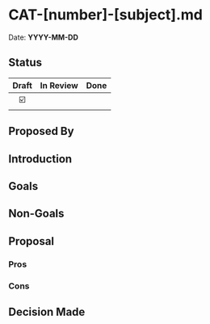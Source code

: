 # CAT-\[number\]-\[subject\].md

Date: **YYYY-MM-DD**

## Status

| Draft | In Review | Done |
| :---: | --------- | ---- |
|  ☑️   |           |      |

## Proposed By

## Introduction

## Goals

## Non-Goals

## Proposal

### Pros

### Cons

## Decision Made
